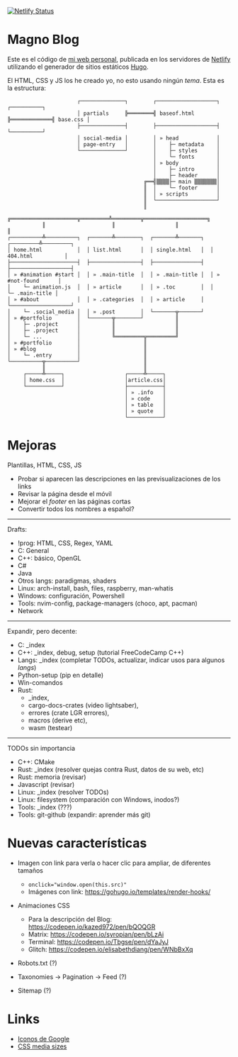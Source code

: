 [![Netlify Status][nt-status]][nt-deploy]

[nt-status]: https://api.netlify.com/api/v1/badges/f5780fca-8fa1-4eb6-a8ff-1d8ca6821311/deploy-status
[nt-deploy]: https://app.netlify.com/sites/magnoblog/deploys

# Magno Blog

Este es el código de [mi web personal](https://magnoblog.netlify.com), publicada
en los servidores de [Netlify](https://netlify.com) utilizando el generador de
sitios estáticos [Hugo](https://www.gohugo.io).

El HTML, CSS y JS los he creado yo, no esto usando ningún _tema_. Esta es la
estructura:

<!-- TODO: Update -->

```
                      ┌──────────────┐        ┌───────────────────┐             ┌──────────┐
                      │ partials     ╠════════╣ baseof.html       ╠═════════════╣ base.css │
                      ├──────────────┤        ├───────────────────┤             └──────────┘
                      │ social-media │        │ » head            │
                      │ page-entry   │        │    ├─ metadata    │
                      └──────────────┘        │    ├─ styles      │
                                              │    └─ fonts       │
                                              │ » body            │
                                              │    ├─ intro       │
                                              │    ├─ header      │
                                           ╔══╣▒▒▒▒├─ main ▒▒▒▒▒▒▒│
                                           ║  │    └─ footer      │
                                           ║  │ » scripts         │
                                           ║  └───────────────────┘
                                           ║
           ╔═════════════════════╦═════════╩═════════╦════════════════════╗
           ║                     ║                   ║                    ║
┌──────────╩──────────┐  ┌───────╩────────┐  ┌───────╩───────┐  ┌─────────╩─────────┐
│ home.html           │  │ list.html      │  │ single.html   │  │ 404.html          │
├─────────────────────┤  ├────────────────┤  ├───────────────┤  ├───────────────────┤
│ » #animation #start │  │ » .main-title  │  │ » .main-title │  │ » #not-found      │
│    └─ animation.js  │  │ » article      │  │ » .toc        │  │    └─ .main-title │
│ » #about            │  │ » .categories  │  │ » article     │  └───────────────────┘
│    └─ .social_media │  │ » .post        │  └───────╦───────┘
│ » #portfolio        │  └───────╦────────┘          ║
│    ├─ .project      │          ║                   ║
│    ├─ .project      │          ║                   ║
│    └─ ...           │          ╚═════════╦═════════╝
│ » #portfolio        │                    ║
│ » #blog             │                    ║
│    └─ .entry        │                    ║
└──────────╦──────────┘                    ║
           ║                               ║
     ┌─────╩─────┐                   ┌─────╩─────┐
     │ home.css  │                   │article.css│
     └───────────┘                   ├───────────┤
                                     │ » .info   │
                                     │ » code    │
                                     │ » table   │
                                     │ » quote   │
                                     └───────────┘
```


# Mejoras

Plantillas, HTML, CSS, JS

- Probar si aparecen las descripciones en las previsualizaciones de los links
- Revisar la página desde el móvil
- Mejorar el _footer_ en las páginas cortas
- Convertir todos los nombres a español?

-----------------------------------------------------------

Drafts:

- !prog: HTML, CSS, Regex, YAML
- C: General
- C++: básico, OpenGL
- C#
- Java
- Otros langs: paradigmas, shaders
- Linux: arch-install, bash, files, raspberry, man-whatis
- Windows: configuración, Powershell
- Tools: nvim-config, package-managers (choco, apt, pacman)
- Network

-----------------------------------------------------------

Expandir, pero decente:

- C: \_index
- C++: \_index, debug, setup (tutorial FreeCodeCamp C++)
- Langs: \_index (completar TODOs, actualizar, indicar usos para algunos _langs_)
- Python-setup (pip en detalle)
- Win-comandos
- Rust:
    - \_index,
    - cargo-docs-crates (video lightsaber),
    - errores (crate LGR errores),
    - macros (derive etc),
    - wasm (testear)

-----------------------------------------------------------

TODOs sin importancia

- C++: CMake
- Rust: \_index (resolver quejas contra Rust, datos de su web, etc)
- Rust: memoria (revisar)
- Javascript (revisar)
- Linux: \_index (resolver TODOs)
- Linux: filesystem (comparación con Windows, inodos?)
- Tools: \_index (???)
- Tools: git-github (expandir: aprender más git)


# Nuevas características

- Imagen con link para verla o hacer clic para ampliar, de diferentes tamaños
    - `onclick="window.open(this.src)"`
    - Imágenes con link: <https://gohugo.io/templates/render-hooks/>

- Animaciones CSS
    - Para la descripción del Blog: <https://codepen.io/kazed972/pen/bQOQGR>
    - Matrix: <https://codepen.io/syropian/pen/bLzAi>
    - Terminal: <https://codepen.io/Tbgse/pen/dYaJyJ>
    - Glitch: <https://codepen.io/elisabethdiang/pen/WNbBxXq>

- Robots.txt (?)
- Taxonomies -> Pagination -> Feed (?)
- Sitemap (?)


# Links

- [Iconos de Google](https://fonts.google.com/icons)
- [CSS media sizes](https://stackoverflow.com/questions/25211090/how-to-auto-adjust-the-div-size-for-all-mobile-tablet-display-formats)
